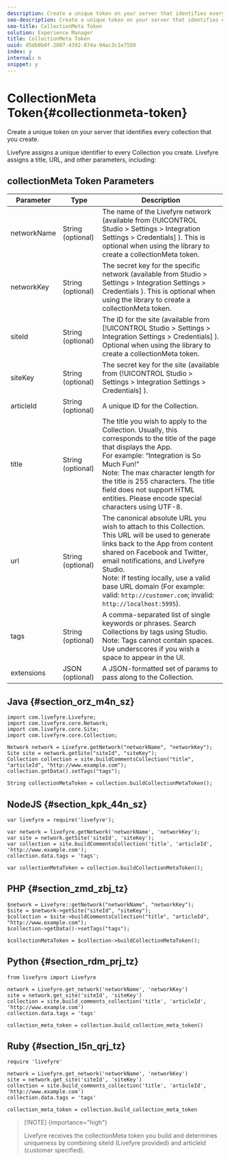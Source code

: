 ```yaml
---
description: Create a unique token on your server that identifies every collection that you create.
seo-description: Create a unique token on your server that identifies every collection that you create.
seo-title: CollectionMeta Token
solution: Experience Manager
title: CollectionMeta Token
uuid: d5db0b0f-2807-4392-874a-94ac3c1e7550
index: y
internal: n
snippet: y
---
```


# CollectionMeta Token{#collectionmeta-token}

Create a unique token on your server that identifies every collection that you create.

Livefyre assigns a unique identifier to every Collection you create. Livefyre assigns a title, URL, and other parameters, including:

## collectionMeta Token Parameters

|Parameter|Type|Description|
|--- |--- |--- |
|networkName|String (optional)|The name of the Livefyre network (available from {!UICONTROL Studio > Settings > Integration Settings > Credentials] ). This is optional when using the library to create a collectionMeta token.|
|networkKey|String (optional)|The secret key for the specific network (available from  Studio > Settings > Integration Settings > Credentials ). This is optional when using the library to create a collectionMeta token.|
|siteId|String (optional)|The ID for the site (available from [!UICONTROL Studio > Settings > Integration Settings > Credentials] ). Optional when using the library to create a collectionMeta token.|
|siteKey|String (optional)|The secret key for the site (available from  {!UICONTROL Studio > Settings > Integration Settings > Credentials] ).|
|articleId|String (optional)|A unique ID for the Collection.|
|title|String (optional)|The title you wish to apply to the Collection. Usually, this corresponds to the title of the page that displays the App. <br/>For example: “Integration is So Much Fun!” <br/>Note:  The max character length for the title is 255 characters. The title field does not support HTML entities. Please encode special characters using UTF-8.|
|url|String (optional)|The canonical absolute URL you wish to attach to this Collection. This URL will be used to generate links back to the App from content shared on Facebook and Twitter, email notifications, and Livefyre Studio. <br/>Note:  If testing locally, use a valid base URL domain (For example: valid: `http://customer.com`; invalid: `http://localhost:5995`).|
|tags|String (optional)|A comma-separated list of single keywords or phrases. Search Collections by tags using Studio.  </br>Note:  Tags cannot contain spaces. Use underscores if you wish a space to appear in the UI.|
|extensions|JSON (optional)|A JSON-formatted set of params to pass along to the Collection.|

## Java {#section_orz_m4n_sz}

```
import com.livefyre.Livefyre; 
import com.livefyre.core.Network; 
import com.livefyre.core.Site; 
import com.livefyre.core.Collection; 
  
Network network = Livefyre.getNetwork("networkName", "networkKey"); 
Site site = network.getSite("siteId", "siteKey"); 
Collection collection = site.buildCommentsCollection("title", "articleId", "http://www.example.com"); 
collection.getData().setTags("tags"); 
  
String collectionMetaToken = collection.buildCollectionMetaToken();

```

## NodeJS {#section_kpk_44n_sz}

```
var livefyre = require('livefyre'); 
  
var network = livefyre.getNetwork('networkName', 'networkKey'); 
var site = network.getSite('siteId', 'siteKey'); 
var collection = site.buildCommentsCollection('title', 'articleId', 'http://www.example.com'); 
collection.data.tags = 'tags'; 
  
var collectionMetaToken = collection.buildCollectionMetaToken(); 

```

## PHP {#section_zmd_zbj_tz}

```
$network = Livefyre::getNetwork("networkName", "networkKey"); 
$site = $network->getSite("siteId", "siteKey"); 
$collection = $site->buildCommentsCollection("title", "articleId", "http://www.example.com"); 
$collection->getData()->setTags("tags"); 
  
$collectionMetaToken = $collection->buildCollectionMetaToken();
```

## Python {#section_rdm_prj_tz}

```
from livefyre import Livefyre 
  
network = Livefyre.get_network('networkName', 'networkKey') 
site = network.get_site('siteId', 'siteKey') 
collection = site.build_comments_collection('title', 'articleId', 'http://www.example.com') 
collection.data.tags = 'tags' 
  
collection_meta_token = collection.build_collection_meta_token()
```

## Ruby {#section_l5n_qrj_tz}

```
require 'livefyre' 
  
network = Livefyre.get_network('networkName', 'networkKey') 
site = network.get_site('siteId', 'siteKey') 
collection = site.build_comments_collection('title', 'articleId', 'http://www.example.com') 
collection.data.tags = 'tags' 
  
collection_meta_token = collection.build_collection_meta_token 

```

>[!NOTE] {importance="high"}
>
>Livefyre receives the collectionMeta token you build and determines uniqueness by combining siteId (Livefyre provided) and articleId (customer specified).

